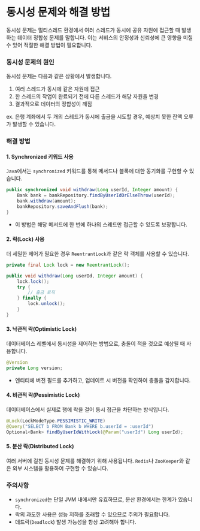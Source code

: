 # 동시성 문제와 해결 방법

동시성 문제는 멀티스레드 환경에서 여러 스레드가 동시에 공유 자원에 접근할 때 발생하는 데이터 정합성 문제를 말합니다.
이는 서비스의 안정성과 신뢰성에 큰 영향을 미칠 수 있어 적절한 해결 방법이 필요합니다.

### 동시성 문제의 원인

동시성 문제는 다음과 같은 상황에서 발생합니다.

1. 여러 스레드가 동시에 같은 자원에 접근
2. 한 스레드의 작업이 완료되기 전에 다른 스레드가 해당 자원을 변경
3. 결과적으로 데이터의 정합성이 깨짐

ex. 은행 계좌에서 두 개의 스레드가 동시에 출금을 시도할 경우, 예상치 못한 잔액 오류가 발생할 수 있습니다.

### 해결 방법

#### 1. Synchronized 키워드 사용

`Java`에서는 `synchronized` 키워드를 통해 메서드나 블록에 대한 동기화를 구현할 수 있습니다.

```java
public synchronized void withdraw(Long userId, Integer amount) {
    Bank bank = bankRepository.findByUserIdOrElseThrow(userId);
    bank.withdraw(amount);
    bankRepository.saveAndFlush(bank);
}
```

- 이 방법은 해당 메서드에 한 번에 하나의 스레드만 접근할 수 있도록 보장합니다.

#### 2. 락(Lock) 사용

더 세밀한 제어가 필요한 경우 `ReentrantLock`과 같은 락 객체를 사용할 수 있습니다.

```java
private final Lock lock = new ReentrantLock();

public void withdraw(Long userId, Integer amount) {
    lock.lock();
    try {
        // 출금 로직
    } finally {
        lock.unlock();
    }
}
```

#### 3. 낙관적 락(Optimistic Lock)

데이터베이스 레벨에서 동시성을 제어하는 방법으로, 충돌이 적을 것으로 예상될 때 사용합니다.

```java
@Version
private Long version;
```

- 엔티티에 버전 필드를 추가하고, 업데이트 시 버전을 확인하여 충돌을 감지합니다.

#### 4. 비관적 락(Pessimistic Lock)

데이터베이스에서 실제로 행에 락을 걸어 동시 접근을 차단하는 방식입니다.

```java
@Lock(LockModeType.PESSIMISTIC_WRITE)
@Query("SELECT b FROM Bank b WHERE b.userId = :userId")
Optional<Bank> findByUserIdWithLock(@Param("userId") Long userId);
```

#### 5. 분산 락(Distributed Lock)

여러 서버에 걸친 동시성 문제를 해결하기 위해 사용됩니다. `Redis`나 `ZooKeeper`와 같은 외부 시스템을 활용하여 구현할 수 있습니다.

### 주의사항

- `synchronized`는 단일 JVM 내에서만 유효하므로, 분산 환경에서는 한계가 있습니다.
- 락의 과도한 사용은 성능 저하를 초래할 수 있으므로 주의가 필요합니다.
- 데드락(`Deadlock`) 발생 가능성을 항상 고려해야 합니다.
